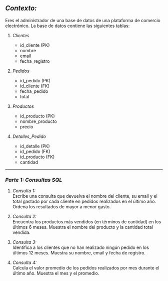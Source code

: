 ## *Contexto:*
Eres el administrador de una base de datos de una plataforma de comercio electrónico. La base de datos contiene las siguientes tablas:

1. *Clientes*  
   - id_cliente (PK)  
   - nombre  
   - email  
   - fecha_registro  

2. *Pedidos*  
   - id_pedido (PK)  
   - id_cliente (FK)  
   - fecha_pedido  
   - total  

3. *Productos*  
   - id_producto (PK)  
   - nombre_producto  
   - precio  

4. *Detalles_Pedido*  
   - id_detalle (PK)  
   - id_pedido (FK)  
   - id_producto (FK)  
   - cantidad  

---

### *Parte 1: Consultas SQL*

1. *Consulta 1:*  
   Escribe una consulta que devuelva el nombre del cliente, su email y el total gastado por cada cliente en pedidos realizados en el último año. Ordena los resultados de mayor a menor gasto.

2. *Consulta 2:*  
   Encuentra los productos más vendidos (en términos de cantidad) en los últimos 6 meses. Muestra el nombre del producto y la cantidad total vendida.

3. *Consulta 3:*  
   Identifica a los clientes que no han realizado ningún pedido en los últimos 12 meses. Muestra su nombre, email y fecha de registro.

4. *Consulta 4:*  
   Calcula el valor promedio de los pedidos realizados por mes durante el último año. Muestra el mes y el promedio.
